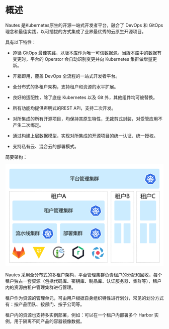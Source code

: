 # 概述

Nautes 是Kubernetes原生的开源一站式开发者平台，融合了 DevOps 和 GitOps 理念和最佳实践，以可插拔的方式集成了业界最优秀的云原生开源项目。

具有以下特性：

- 遵循 GitOps 最佳实践，以版本库作为唯一可信数据源。当版本库中的数据有变更时，平台的 Operator 会自动识别变更并向 Kubernetes 集群做增量更新。
- 开箱即用，覆盖 DevOps 全流程的一站式开发者平台。

- 全分布式的多租户架构，支持租户和资源的水平扩展。
- 良好的适配性，除了底座 Kubernetes 以及 Git 外，其他组件均可被替换。
- 所有功能均提供声明式的REST API，支持二次开发。
- 对所集成的所有开源项目，均保持其原生特性，无裁剪式封装，对受管应用不产生二次绑定。
- 通过构建上层数据模型，实现对所集成的开源项目的统一认证、统一授权。
- 支持私有云、混合云的部署模式。

简要架构：

![](./../images/brief-architecture.png)

Nautes 采用全分布式的多租户架构，平台管理集群负责租户的分配和回收，每个租户独占一套资源（包括代码库、密钥库、制品库、认证服务器、集群等），租户内的资源由租户管理集群进行管理。

租户作为资源的管理单元，可由用户根据自身组织特性进行划分，常见的划分方式有：按产品团队、按部门、按子公司等。

租户内的资源也支持多实例部署，例如：可以在一个租户内部署多个 Harbor 实例，用于隔离不同产品的容器镜像数据。